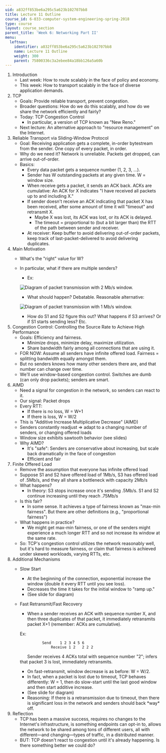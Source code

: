 ```yaml
---
uid: a832ff853be6a295c5a623b102707bb8
title: Lecture 11 Outline
course_id: 6-033-computer-system-engineering-spring-2018
type: course
layout: course_section
parent_title: 'Week 6: Networking Part II'
menu:
  leftnav:
    identifier: a832ff853be6a295c5a623b102707bb8
    name: Lecture 11 Outline
    weight: 300
    parent: 75800336c3a2ebee84a18bb126a5a60b
---
```


1.  Introduction
    *   Last week: How to route scalably in the face of policy and economy.
    *   This week: How to transport scalably in the face of diverse application demands.
2.  TCP
    *   Goals: Provide reliable transport, prevent congestion.
    *   Broader questions: How do we do this scalably, and how do we share the network efficiently and fairly?
    *   Today: TCP Congestion Control
        *   In particular, a version of TCP known as "New Reno."
    *   Next lecture: An alternative approach to "resource management" on the Internet.
3.  Reliable Transport via Sliding-Window Protocol
    *   Goal: Receiving application gets a complete, in-order bytestream from the sender. One copy of every packet, in order.
    *   Why do we need it? Network is unreliable. Packets get dropped, can arrive out-of-order.
    *   Basics:
        *   Every data packet gets a sequence number (1, 2, 3, ...).
        *   Sender has W outstanding packets at any given time. W = window size.
        *   When receive gets a packet, it sends an ACK back. ACKs are cumulative: An ACK for X indicates "I have received all packets up to and including X."
        *   If sender doesn't receive an ACK indicating that packet X has been received, after some amount of time it will "timeout" and retransmit X.
            *   Maybe X was lost, its ACK was lost, or its ACK is delayed.
            *   The timeout = proportional to (but a bit larger than) the RTT of the path between sender and receiver.
        *   At receiver: Keep buffer to avoid delivering out-of-order packets, keep track of last-packet-delivered to avoid delivering duplicates.
4.  Main Motivation
    *   What's the "right" value for W?
    *   In particular, what if there are multiple senders?
        *   Ex:
        
        ![Diagram of packet transmission with 2 Mb/s window.](https://open-learning-course-data-production.s3.amazonaws.com/6-033-computer-system-engineering-spring-2018/4ebf5d77c8bf9a53f40a94e56925c899_Untitled-1.jpg)
        
        *   What should happen? Debatable. Reasonable alternative:
        
        ![Diagram of packet transmission with 1 Mb/s window.](https://open-learning-course-data-production.s3.amazonaws.com/6-033-computer-system-engineering-spring-2018/ef6e32ff946a9a1d24427e739c1557a8_Untitled-2.jpg)
        
        *   How do S1 and S2 figure this out? What happens if S3 arrives? Or if S1 starts sending less? Etc.
5.  Congestion Control: Controlling the Source Rate to Achieve High Performance
    *   Goals: Efficiency and fairness.
        *   Minimize drops, minimize delay, maximize utilization.
        *   Share bandwidth fairly among all connections that are using it.
    *   FOR NOW: Assume all senders have infinite offered load. Fairness = splitting bandwidth equally amongst them.
    *   But no senders knows how many other senders there are, and that number can change over time.
    *   We'll use window-based congestion control. Switches are dumb (can only drop packets); senders are smart.
6.  AIMD
    *   Need a signal for congestion in the network, so senders can react to it.
    *   Our signal: Packet drops
    *   Every RTT:
        *   If there is no loss, W = W+1
        *   If there is loss, W = W/2
    *   This is "Additive Increase Multiplicative Decrease" (AIMD)
    *   Senders constantly readjust => adapt to a changing number of senders, or changing offered loads
    *   Window size exhibits sawtooth behavior (see slides)
    *   Why AIMD?
        *   It's "safe": Senders are conservative about increasing, but scale back dramatically in the face of congestion
        *   Efficient and fair
7.  Finite Offered Load
    *   Remove the assumption that everyone has infinite offered load
    *   Suppose S1 and S2 have offered load of 1Mb/s, S3 has offered load of .5Mb/s, and they all share a bottleneck with capacity 2Mb/s
    *   What happens?
        *   In theory: S3 stops increase once it's sending .5Mb/s. S1 and S2 continue increasing until they reach .75Mb/s
    *   Is this fair?
        *   In some sense. It achieves a type of fairness known as "max-min fairness". But there are other definitions (e.g., "proportional fairness")
    *   What happens in practice?
        *   We might get max-min fairness, or one of the senders might experience a much longer RTT and so not increase its window at the same rate.
    *   So: TCP's congestion control utilizes the network reasonably well, but it's hard to measure fairness, or claim that fairness is achieved under skewed workloads, varying RTTs, etc.
8.  Additional Mechanisms
    *   Slow Start
        *   At the beginning of the connection, exponential increase the window (double it every RTT until you see loss).
        *   Decreases the time it takes for the initial window to "ramp up."
        *   (See slide for diagram)
    *   Fast Retransmit/Fast Recovery
        *   When a sender receives an ACK with sequence number X, and then three duplicates of that packet, it immediately retransmits packet X+1 (remember: ACKs are cumulative).
        
        Ex:
        
        	          Send    1 2 3 4 5 6  
                          Receive 1 2   2 2 2
        
          
              Sender receives 4 ACKs total with sequence number "2"; infers that packet 3 is lost, immediately retransmits.
        
        *   On fast-retransmit, window decrease is as before: W = W/2.
        *   In fact, when a packet is lost due to timeout, TCP behaves differently: W = 1, then do slow-start until the last good window and then start additive increase.
        *   (See slide for diagram)
        *   Reasoning: If there is a retransmission due to timeout, then there is significant loss in the network and senders should back \*way\* off.
9.  Reflection
    *   TCP has been a massive success, requires no changes to the Internet's infrastructure, is something endpoints can opt-in to, allows the network to be shared among tons of different users, all with different—and changing—types of traffic, in a distributed manner.
    *   BUT: TCP doesn't react to congestion until it's already happening. Is there something better we could do?